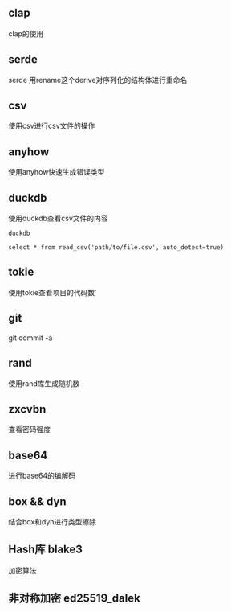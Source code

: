 ## clap

clap的使用

## serde

serde 用rename这个derive对序列化的结构体进行重命名

## csv

使用csv进行csv文件的操作

## anyhow

使用anyhow快速生成错误类型

## duckdb

使用duckdb查看csv文件的内容

~~~ shell
duckdb

select * from read_csv('path/to/file.csv', auto_detect=true)
~~~

## tokie

使用tokie查看项目的代码数`

## git

git commit -a

## rand

使用rand库生成随机数

## zxcvbn

查看密码强度

## base64

进行base64的编解码

## box && dyn

结合box和dyn进行类型擦除

## Hash库 blake3

加密算法

## 非对称加密 ed25519_dalek 